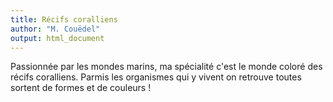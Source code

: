 ```yaml
---
title: Récifs coralliens
author: "M. Couëdel"
output: html_document
---
```

Passionnée par les mondes marins, ma spécialité c'est le monde coloré des récifs coralliens. Parmis les organismes qui y vivent on retrouve toutes sortent de formes et de couleurs !
